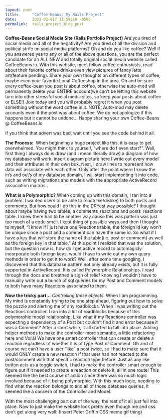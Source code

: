 ```yaml
---
layout: post
title:      "Coffee-Beans: My Rails Project"
date:       2021-02-017 11:59:10 -0500
permalink:  rails_project_blog_post
---
```


**Coffee-Beans Social Media Site**
**(Rails Portfolio Project)**
Are you tired of social media and all of the negativity? Are you tired of all the division and political strife on social media platforms? Oh and do you like coffee? Well if you answered yes to any or all of the above questions, you are the perfect candidate for an ALL NEW and totally original social media website called CoffeeBeans.io. With this website, meet fellow coffee enthusiasts, read about their favorite coffee drinks even view pictures of fancy latte art(feature pending). Share your own thoughts on different types of coffee, maybe even your favorite Local Coffeeshop in the area. Oh and be sure every coffee-bean you post is about coffee, otherwise the auto-mod will permanently delete your ENTIRE account(we can’t be letting this website turn into other stressful social media sites, so keep your posts about coffee or ELSE!)
Join today and you will probably regret it when you post something without the word coffee in it.
NOTE: Auto-mod may delete accounts even if the post was about coffee. We do not apologize if this happens but it cannot be undone… 
Happy sharing your own Coffee-Beans @ CoffeeBeans.io

If you think that advert was bad, wait until you see the code behind it all.

**The Process:**
 When beginning a huge project like this, it is easy to get overwhelmed. You might think to yourself, “where do I even start?”. 
Well, first thing I always do is draw (and I mean literally draw) a diagram of how my database will work. insert diagram picture here
I write out every model and their attributes in their own box. Next, I draw lines to represent how data will associate with each other. Only after the point where I know the in’s and out’s of my database domain, I will start implementing it into code, such as writing migrations and models with the appropriate ActiveRecord association macros.

**What is a Polymorphic?**
When coming up with this domain, I ran into a problem. I wanted users to be able to react(like/dislike) to both posts and comments. But how could I do this in the DRYest way possible? I thought about maybe having two tables, a comments_reactions and posts_reactions table. I knew there had to be another way cause this was pattern was just too much of a code smell. I kept thing of possible ways and then I thought to myself, “I know if I just have one Reactions table, the foreign id key won’t be unique since a post and a comment can have the same id. So what if I have a key that will store the name of the table(i.e. post or comment) as well as the foreign key in that table.” At this point I realized that was the solution, but the question now is, how do I get active record to automagicly incorporate both foreign keys, would I have to write out my own query methods in order to get it to work? Well, after some time googling, I discovered that this database pattern not only already exists, but it is fully supported in ActiveRecord! It is called Polymorphic Relationships. I read through the docs and breathed a sigh of relief knowing I wouldn’t have to manually write out a bunch of sql queries for my Post and Comment models to both have many Reactions associated to them.

**Now the tricky part…** *Controlling these objects.*
When I am programming. My mind is constantly trying to be one step ahead, figuring out how to solve the puzzle and alerting me of any roadblocks. When I was writing out the Reactions controller. I ran into a lot of roadblocks because of this polymorphic model relationship. Like what if my Reactions controller was expecting a dependency of a Post but couldn’t find it and error because it was a Comment? After a short while, it all started to fall into place. Adding helper methods to make the controller more semantic, a little refactoring here and Voilà! We have one smart controller that can create or delete a reaction regardless of whether it is of type Post or Comment. Oh and of course we can’t have a user “like” a post twice, so I had to make sure that it would ONLY create a new reaction if that user had not reacted to the post/comment with that specific reaction type before. Just as any like button acts as a toggle switch, I had to make the controller smart enough to figure out if it needed to create a reaction or delete it, all in one route! This seemed like the best course of action since there was so much logic involved because of it being polymorphic. With this much logic, needing to find what the reaction belongs to and all of those database queries, it seemed like a concern of the Controller and Model.

With the most challenging part out of the way, the rest of it all just fell into place. Now to just make the website look pretty even though me and css don’t get along very well: (Insert Peter Griffin CSS meme gif thing)
